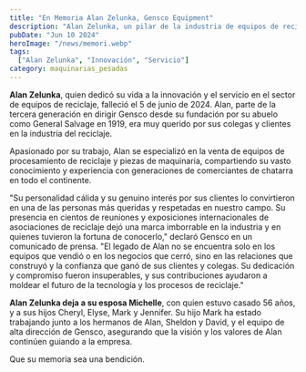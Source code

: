 ```yaml
---
title: "En Memoria Alan Zelunka, Gensco Equipment"
description: "Alan Zelunka, un pilar de la industria de equipos de reciclaje, falleció el 5 de junio de 2024, dejando un legado de innovación y servicio en Gensco Equipment"
pubDate: "Jun 10 2024"
heroImage: "/news/memori.webp"
tags:
  ["Alan Zelunka", "Innovación", "Servicio"]
category: maquinarias_pesadas
---
```

**Alan Zelunka**, quien dedicó su vida a la innovación y el servicio en el sector de equipos de reciclaje, falleció el 5 de junio de 2024. Alan, parte de la tercera generación en dirigir Gensco desde su fundación por su abuelo como General Salvage en 1919, era muy querido por sus colegas y clientes en la industria del reciclaje.

Apasionado por su trabajo, Alan se especializó en la venta de equipos de procesamiento de reciclaje y piezas de maquinaria, compartiendo su vasto conocimiento y experiencia con generaciones de comerciantes de chatarra en todo el continente.

"Su personalidad cálida y su genuino interés por sus clientes lo convirtieron en una de las personas más queridas y respetadas en nuestro campo. Su presencia en cientos de reuniones y exposiciones internacionales de asociaciones de reciclaje dejó una marca imborrable en la industria y en quienes tuvieron la fortuna de conocerlo," declaró Gensco en un comunicado de prensa. "El legado de Alan no se encuentra solo en los equipos que vendió o en los negocios que cerró, sino en las relaciones que construyó y la confianza que ganó de sus clientes y colegas. Su dedicación y compromiso fueron insuperables, y sus contribuciones ayudaron a moldear el futuro de la tecnología y los procesos de reciclaje."

**Alan Zelunka deja a su esposa Michelle**, con quien estuvo casado 56 años, y a sus hijos Cheryl, Elyse, Mark y Jennifer. Su hijo Mark ha estado trabajando junto a los hermanos de Alan, Sheldon y David, y el equipo de alta dirección de Gensco, asegurando que la visión y los valores de Alan continúen guiando a la empresa.

Que su memoria sea una bendición.
